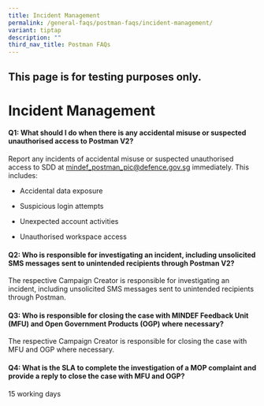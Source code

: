 ```yaml
---
title: Incident Management
permalink: /general-faqs/postman-faqs/incident-management/
variant: tiptap
description: ""
third_nav_title: Postman FAQs
---
```

<h2>This page is for testing purposes only.</h2>
<h1><strong>Incident Management</strong></h1>
<h4>Q1: What should I do when there is any accidental misuse or suspected unauthorised access to Postman V2?</h4>
<p>Report any incidents of accidental misuse or suspected unauthorised access
to SDD at <a href="mailto:mindef_postman_pic@defence.gov.sg" rel="noopener noreferrer nofollow" target="_blank">mindef_postman_pic@defence.gov.sg</a> immediately.
This includes:</p>
<ul data-tight="true" class="tight">
<li>
<p>Accidental data exposure</p>
</li>
<li>
<p>Suspicious login attempts</p>
</li>
<li>
<p>Unexpected account activities</p>
</li>
<li>
<p>Unauthorised workspace access</p>
</li>
</ul>
<h4>Q2: Who is responsible for investigating an incident, including unsolicited SMS messages sent to unintended recipients through Postman V2?</h4>
<p>The respective Campaign Creator is responsible for investigating an incident,
including unsolicited SMS messages sent to unintended recipients through
Postman.</p>
<h4>Q3: Who is responsible for closing the case with MINDEF Feedback Unit (MFU) and Open Government Products (OGP) where necessary?</h4>
<p>The respective Campaign Creator is responsible for closing the case with
MFU and OGP where necessary.</p>
<h4>Q4: What is the SLA to complete the investigation of a MOP complaint and provide a reply to close the case with MFU and OGP?</h4>
<p>15 working days</p>